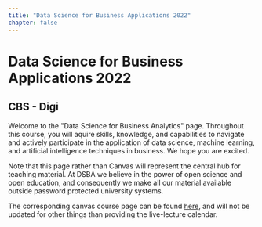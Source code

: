 ```yaml
---
title: "Data Science for Business Applications 2022"
chapter: false
---
```


# Data Science for Business Applications 2022

## CBS - Digi

Welcome to the "Data Science for Business Analytics" page. Throughout this course, you will aquire skills, knowledge, and capabilities to navigate and actively participate in the application of data science, machine learning, and artificial intelligence techniques in business. We hope you are excited.

Note that this page rather than Canvas will represent the central hub for teaching material. At DSBA we believe in the power of open science and open education, and consequently we make all our material available outside password protected university systems.

The corresponding canvas course page can be found [here](https://cbscanvas.instructure.com/courses/11902), and will not be updated for other things than providing the live-lecture calendar.